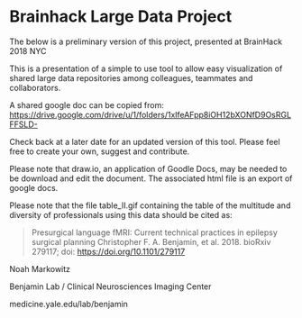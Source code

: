 # Brainhack Large Data Project

The below is a preliminary version of this project, presented at BrainHack 2018 NYC

This is a presentation of a simple to use tool to allow easy visualization of shared large data repositories among colleagues, teammates and collaborators.

A shared google doc can be copied from:
https://drive.google.com/drive/u/1/folders/1xlfeAFpp8iOH12bXONfD9OsRGLFFSLD-

Check back at a later date for an updated version of this tool. Please feel free to create your own, suggest and contribute.

Please note that draw.io, an application of Goodle Docs, may be needed to be download and edit the document. The associated html file is an export of google docs. 

Please note that the file table_II.gif containing the table of the multitude and diversity of professionals using this data should be cited as:

>Presurgical language fMRI: Current technical practices in epilepsy surgical planning Christopher F. A. Benjamin, et al. 2018. bioRxiv 279117; doi: https://doi.org/10.1101/279117

Noah Markowitz

Benjamin Lab / Clinical Neurosciences Imaging Center

medicine.yale.edu/lab/benjamin
